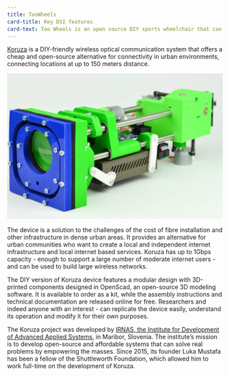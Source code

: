 ```yaml
---
title: TooWheels
card-title: Key DSI features 
card-text: Too Wheels is an open source DIY sports wheelchair that can be made in a FabLab. It has been designed to fulfil the needs of multiple targets: from people with disabilities doing sports and organizations developing projects in developing countries, to charities and community organizations who will purchase pre-made wheelchairs, which are easily adjustable on site to fit individual needs. It is a project built upon the idea of distributed peer production for social good, and connected to key stakeholders such as the international FabLab network, the maker community and the organizations promoting sport activities for disabled people.
---
```


[Koruza](http://www.koruza.net/) is a DIY-friendly wireless optical communication system that offers a cheap and open-source alternative for connectivity in urban environments, connecting locations at up to 150 meters distance.

![open drop](../assets/pics/Koruza.jpg)

The device is a solution to the challenges of the cost of fibre installation and other  infrastructure in dense urban areas. It provides an alternative for urban communities who want to create a local and independent internet infrastructure and local internet based services. Koruza has up to 1Gbps capacity - enough to support a large number of moderate internet users - and can be used to build large wireless networks. 

The DIY version of Koruza device features a modular design with 3D-printed components designed in OpenScad, an open-source 3D modeling software. It is available to order as a kit, while the assembly instructions and technical documentation are released online for free. Researchers and indeed anyone with an interest - can replicate the device easily, understand its operation and modify it for their own purposes. 

The Koruza project was developed by [IRNAS, the Institute for Development of Advanced Applied Systems](http://irnas.eu/), in Maribor, Slovenia. The institute’s mission is to develop open-source and affordable systems that can solve real problems by empowering the masses. Since 2015, its founder Luka Mustafa has been a fellow of the Shuttleworth Foundation, which allowed him to work full-time on the development of Koruza.

